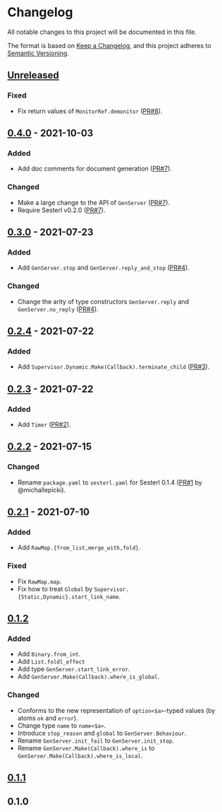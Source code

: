 # Changelog

All notable changes to this project will be documented in this file.

The format is based on [Keep a Changelog](http://keepachangelog.com/en/1.0.0/), and this project adheres to [Semantic Versioning](http://semver.org/spec/v2.0.0.html).

## [Unreleased]
### Fixed
- Fix return values of `MonitorRef.demonitor` ([PR\#8](https://github.com/gfngfn/sesterl_stdlib/pull/8)).

## [0.4.0] - 2021-10-03
### Added
- Add doc comments for document generation ([PR\#7](https://github.com/gfngfn/sesterl_stdlib/pull/7)).

### Changed
- Make a large change to the API of `GenServer` ([PR\#7](https://github.com/gfngfn/sesterl_stdlib/pull/7)).
- Require Sesterl v0.2.0 ([PR\#7](https://github.com/gfngfn/sesterl_stdlib/pull/7)).

## [0.3.0] - 2021-07-23
### Added
- Add `GenServer.stop` and `GenServer.reply_and_stop` ([PR\#4](https://github.com/gfngfn/sesterl_stdlib/pull/4)).

### Changed
- Change the arity of type constructors `GenServer.reply` and `GenServer.no_reply` ([PR\#4](https://github.com/gfngfn/sesterl_stdlib/pull/4)).

## [0.2.4] - 2021-07-22
### Added
- Add `Supervisor.Dynamic.Make(Callback).terminate_child` ([PR\#3](https://github.com/gfngfn/sesterl_stdlib/pull/3)).

## [0.2.3] - 2021-07-22
### Added
- Add `Timer` ([PR\#2](https://github.com/gfngfn/sesterl_stdlib/pull/2)).

## [0.2.2] - 2021-07-15
### Changed
- Rename `package.yaml` to `sesterl.yaml` for Sesterl 0.1.4 ([PR\#1](https://github.com/gfngfn/sesterl_stdlib/pull/1) by @michallepicki).

## [0.2.1] - 2021-07-10
### Added
- Add `RawMap.{from_list,merge_with,fold}`.

### Fixed
- Fix `RawMap.map`.
- Fix how to treat `Global` by `Supervisor.{Static,Dynamic}.start_link_name`.

## [0.1.2]
### Added
- Add `Binary.from_int`.
- Add `List.foldl_effect`
- Add type `GenServer.start_link_error`.
- Add `GenServer.Make(Callback).where_is_global`.

### Changed
- Conforms to the new representation of `option<$a>`-typed values (by atoms `ok` and `error`).
- Change type `name` to `name<$a>`.
- Introduce `stop_reason` and `global` to `GenServer.Behaviour`.
- Rename `GenServer.init_fail` to `GenServer.init_stop`.
- Rename `GenServer.Make(Callback).where_is` to `GenServer.Make(Callback).where_is_local`.

## [0.1.1]

## 0.1.0


  [Unreleased]: https://github.com/gfngfn/sesterl_stdlib/compare/v0.4.0...HEAD
  [0.4.0]: https://github.com/gfngfn/sesterl_stdlib/compare/v0.3.0...v0.4.0
  [0.3.0]: https://github.com/gfngfn/sesterl_stdlib/compare/v0.2.4...v0.3.0
  [0.2.4]: https://github.com/gfngfn/sesterl_stdlib/compare/v0.2.3...v0.2.4
  [0.2.3]: https://github.com/gfngfn/sesterl_stdlib/compare/v0.2.2...v0.2.3
  [0.2.2]: https://github.com/gfngfn/sesterl_stdlib/compare/v0.2.1...v0.2.2
  [0.2.1]: https://github.com/gfngfn/sesterl_stdlib/compare/v0.1.2...v0.2.1
  [0.1.2]: https://github.com/gfngfn/sesterl_stdlib/compare/v0.1.1...v0.1.2
  [0.1.1]: https://github.com/gfngfn/sesterl_stdlib/compare/v0.1.0...v0.1.1
